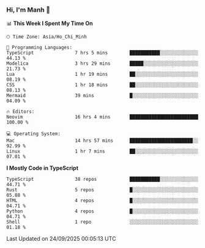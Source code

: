 ### Hi, I'm Manh 👋

<!--START_SECTION:waka-->
📊 **This Week I Spent My Time On** 

```text
🕑︎ Time Zone: Asia/Ho_Chi_Minh

💬 Programming Languages: 
TypeScript               7 hrs 5 mins        ███████████░░░░░░░░░░░░░░   44.13 % 
Modelica                 3 hrs 29 mins       █████░░░░░░░░░░░░░░░░░░░░   21.73 % 
Lua                      1 hr 19 mins        ██░░░░░░░░░░░░░░░░░░░░░░░   08.19 % 
CSS                      1 hr 18 mins        ██░░░░░░░░░░░░░░░░░░░░░░░   08.13 % 
Mermaid                  39 mins             █░░░░░░░░░░░░░░░░░░░░░░░░   04.09 % 

🔥 Editors: 
Neovim                   16 hrs 4 mins       █████████████████████████   100.00 % 

💻 Operating System: 
Mac                      14 hrs 57 mins      ███████████████████████░░   92.99 % 
Linux                    1 hr 7 mins         ██░░░░░░░░░░░░░░░░░░░░░░░   07.01 % 
```

**I Mostly Code in TypeScript** 

```text
TypeScript               38 repos            ███████████░░░░░░░░░░░░░░   44.71 % 
Rust                     5 repos             █░░░░░░░░░░░░░░░░░░░░░░░░   05.88 % 
HTML                     4 repos             █░░░░░░░░░░░░░░░░░░░░░░░░   04.71 % 
Python                   4 repos             █░░░░░░░░░░░░░░░░░░░░░░░░   04.71 % 
Shell                    1 repo              ░░░░░░░░░░░░░░░░░░░░░░░░░   01.18 % 
```




 Last Updated on 24/09/2025 00:05:13 UTC
<!--END_SECTION:waka-->
